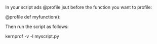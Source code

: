 In your script ads @profile jsut before the function you want to profile:

@profile
def myfunction():

Then run the script as follows:

kernprof -v -l myscript.py
